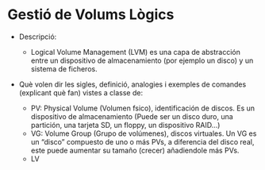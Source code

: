 # Gestió de Volums Lògics
* Descripció:   
  -  Logical Volume Management (LVM) es una capa de abstracción entre un dispositivo de almacenamiento (por ejemplo un disco)
  y un sistema de ficheros.  

* Què volen dir les sigles, definició, analogies i exemples de comandes (explicant què fan) vistes a classe de:  
  - PV: Physical Volume (Volumen fsico), identificación de discos. Es un dispositivo de almacenamiento 
  (Puede ser un disco duro, una partición, una tarjeta SD, un floppy, un dispositivo RAID...)
  - VG: Volume Group (Grupo de volúmenes), discos virtuales.  Un VG es un “disco” compuesto de uno o más PVs, a diferencia 
  del disco real, este puede aumentar su tamaño (crecer) añadiendole más PVs.
  - LV
